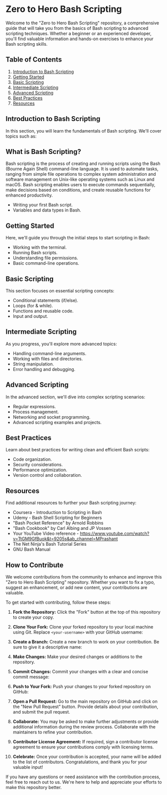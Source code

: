 # Zero to Hero Bash Scripting

Welcome to the "Zero to Hero Bash Scripting" repository, a comprehensive guide that will take you from the basics of Bash scripting to advanced scripting techniques. Whether a beginner or an experienced developer, you'll find valuable information and hands-on exercises to enhance your Bash scripting skills.

## Table of Contents

1. [Introduction to Bash Scripting](#introduction-to-bash-scripting)
2. [Getting Started](#getting-started)
3. [Basic Scripting](#basic-scripting)
4. [Intermediate Scripting](#intermediate-scripting)
5. [Advanced Scripting](#advanced-scripting)
6. [Best Practices](#best-practices)
7. [Resources](#resources)

## Introduction to Bash Scripting

In this section, you will learn the fundamentals of Bash scripting. We'll cover topics such as:

## What is Bash Scripting?

Bash scripting is the process of creating and running scripts using the Bash (Bourne Again Shell) command-line language. It is used to automate tasks, ranging from simple file operations to complex system administration and software management on Unix-like operating systems such as Linux and macOS. Bash scripting enables users to execute commands sequentially, make decisions based on conditions, and create reusable functions for enhanced productivity.

- Writing your first Bash script.
- Variables and data types in Bash.

## Getting Started

Here, we'll guide you through the initial steps to start scripting in Bash:

- Working with the terminal.
- Running Bash scripts.
- Understanding file permissions.
- Basic command-line operations.

## Basic Scripting

This section focuses on essential scripting concepts:

- Conditional statements (if/else).
- Loops (for & while).
- Functions and reusable code.
- Input and output.

## Intermediate Scripting

As you progress, you'll explore more advanced topics:

- Handling command-line arguments.
- Working with files and directories.
- String manipulation.
- Error handling and debugging.

## Advanced Scripting

In the advanced section, we'll dive into complex scripting scenarios:

- Regular expressions.
- Process management.
- Networking and socket programming.
- Advanced scripting examples and projects.

## Best Practices

Learn about best practices for writing clean and efficient Bash scripts:

- Code organization.
- Security considerations.
- Performance optimization.
- Version control and collaboration.

## Resources

Find additional resources to further your Bash scripting journey:

- Coursera - Introduction to Scripting in Bash
- Udemy - Bash Shell Scripting for Beginners
- "Bash Pocket Reference" by Arnold Robbins
- "Bash Cookbook" by Carl Albing and JP Vossen
- Your YouTube Video reference - https://www.youtube.com/watch?v=TtGM9GfBuok&t=9205s&ab_channel=MPrashant
- The Net Ninja's Bash Tutorial Series
- GNU Bash Manual

## How to Contribute

We welcome contributions from the community to enhance and improve this "Zero to Hero Bash Scripting" repository. Whether you want to fix a typo, suggest an enhancement, or add new content, your contributions are valuable.

To get started with contributing, follow these steps:

1. **Fork the Repository:** Click the "Fork" button at the top of this repository to create your copy.

2. **Clone Your Fork:** Clone your forked repository to your local machine using Git. Replace `<your-username>` with your GitHub username:

3. **Create a Branch:** Create a new branch to work on your contribution. Be sure to give it a descriptive name:

4. **Make Changes:** Make your desired changes or additions to the repository.

5. **Commit Changes:** Commit your changes with a clear and concise commit message:

6. **Push to Your Fork:** Push your changes to your forked repository on GitHub:

7. **Open a Pull Request:** Go to the main repository on GitHub and click on the "New Pull Request" button. Provide details about your contribution, and submit the pull request.

8. **Collaborate:** You may be asked to make further adjustments or provide additional information during the review process. Collaborate with the maintainers to refine your contribution.

9. **Contributor License Agreement:** If required, sign a contributor license agreement to ensure your contributions comply with licensing terms.

10. **Celebrate:** Once your contribution is accepted, your name will be added to the list of contributors. Congratulations, and thank you for your valuable input!

If you have any questions or need assistance with the contribution process, feel free to reach out to us. We're here to help and appreciate your efforts to make this repository better.


